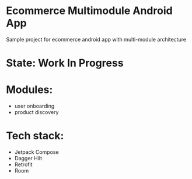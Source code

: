 # Ecommerce Multimodule Android App
Sample project for ecommerce android app with multi-module architecture

# State: Work In Progress

# Modules:
- user onboarding
- product discovery

# Tech stack:
- Jetpack Compose
- Dagger Hilt
- Retrofit
- Room
